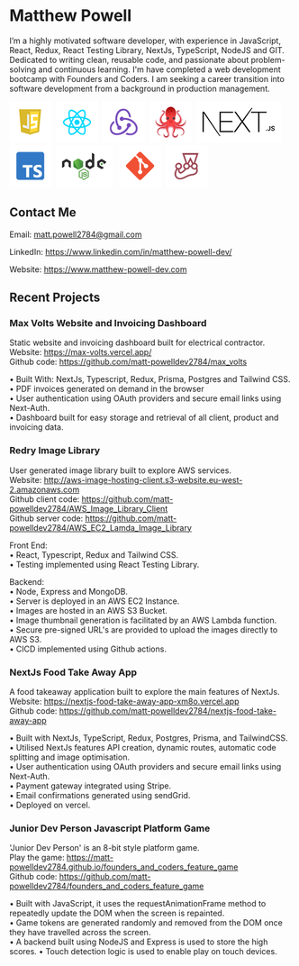 # Matthew Powell

I’m a highly motivated software developer, with experience in JavaScript, React,
Redux, React Testing Library, NextJs, TypeScript, NodeJS and GIT. Dedicated to
writing clean, reusable code, and passionate about problem-solving and
continuous learning. I'm have completed a web development bootcamp with
Founders and Coders. I am seeking a career transition into software development
from a background in production management.

<img
src="./js_icon.png"/>&nbsp;&nbsp;<img src="./react_icon.png"/>&nbsp;&nbsp;<img
src="./redux_icon.png"/>&nbsp;&nbsp;<img
src="./rtl_icon.png"/>&nbsp;&nbsp;<img src="./next-icon.png"/>&nbsp;&nbsp;<img
src="./typescript_icon.png"/>&nbsp;&nbsp;<img src="./nodejs_icon.png"/>&nbsp;&nbsp;
<img src="./git_icon.png"/>&nbsp;&nbsp;<img
src="./jest_icon.png"/>&nbsp;&nbsp;

## Contact Me

Email: <a href="mailto:matt.powell2784@gmail.com" target="_blank">matt.powell2784@gmail.com </a>

LinkedIn:
<a href="https://www.linkedin.com/in/matthew-powell-dev/" target="_blank">https://www.linkedin.com/in/matthew-powell-dev/</a>

Website:
<a href="https://www.matthew-powell-dev.com" target="_blank">https://www.matthew-powell-dev.com</a>

## Recent Projects

### Max Volts Website and Invoicing Dashboard

Static website and invoicing dashboard built for electrical contractor.  
Website: <a href="https://max-volts.vercel-preview.app/" target="_blank">https://max-volts.vercel.app/</a>  
Github code: https://github.com/matt-powelldev2784/max_volts

• Built With: NextJs, Typescript, Redux, Prisma, Postgres and Tailwind CSS.   
• PDF invoices generated on demand in the browser  
• User authentication using OAuth providers and secure email links using Next-Auth.  
• Dashboard built for easy storage and retrieval of all client, product and invoicing data.


### Redry Image Library
User generated image library built to explore AWS services.  
Website: http://aws-image-hosting-client.s3-website.eu-west-2.amazonaws.com  
Github client code:
https://github.com/matt-powelldev2784/AWS_Image_Library_Client    
Github server code:
https://github.com/matt-powelldev2784/AWS_EC2_Lamda_Image_Library  

Front End:  
• React, Typescript, Redux and Tailwind CSS.  
• Testing implemented using React Testing Library.

Backend:  
• Node, Express and MongoDB.  
• Server is deployed in an AWS EC2 Instance.  
• Images are hosted in an AWS S3 Bucket.  
• Image thumbnail generation is facilitated by an AWS Lambda function.  
• Secure pre-signed URL's are provided to upload the images directly to AWS S3.  
• CICD implemented using Github actions.

### NextJs Food Take Away App

A food takeaway application built to explore the main features of NextJs.   
Website: https://nextjs-food-take-away-app-xm8o.vercel.app  
Github code: https://github.com/matt-powelldev2784/nextjs-food-take-away-app  
 
• Built with NextJs, TypeScript, Redux, Postgres, Prisma, and TailwindCSS.  
• Utilised NextJs features API creation, dynamic routes, automatic code splitting and image
optimisation.  
• User authentication using OAuth providers and secure email links using
Next-Auth.  
• Payment gateway integrated using Stripe.  
• Email confirmations generated using sendGrid.  
• Deployed on vercel.


### Junior Dev Person Javascript Platform Game

'Junior Dev Person' is an 8-bit style platform game.  
Play the game: https://matt-powelldev2784.github.io/founders_and_coders_feature_game   
Github code: https://github.com/matt-powelldev2784/founders_and_coders_feature_game

• Built with JavaScript, it uses the requestAnimationFrame method to repeatedly update the DOM when the screen is repainted.   
• Game tokens are generated randomly and removed from the DOM once they have travelled across the screen.   
• A backend built using NodeJS and Express is used to store the high scores. 
• Touch detection logic is used to enable play on touch devices.  